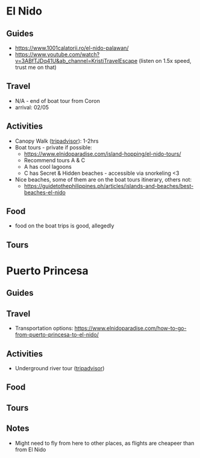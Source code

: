 # El Nido

## Guides
- https://www.1001calatorii.ro/el-nido-palawan/
- https://www.youtube.com/watch?v=3ABfTJDq41U&ab_channel=KristiTravelEscape (listen on 1.5x speed, trust me on that)

## Travel
- N/A - end of boat tour from Coron
- arrival: 02/05

## Activities
- Canopy Walk ([tripadvisor](https://www.tripadvisor.com/Attraction_Review-g294256-d10353205-Reviews-Taraw_Cliff-El_Nido_Palawan_Island_Palawan_Province_Mimaropa.html)): 1-2hrs
- Boat tours - private if possible:
    * https://www.elnidoparadise.com/island-hopping/el-nido-tours/
    * Recommend tours A & C
    * A has cool lagoons
    * C has Secret & Hidden beaches - accessible via snorkeling <3
- Nice beaches, some of them are on the boat tours itinerary, others not:
    * https://guidetothephilippines.ph/articles/islands-and-beaches/best-beaches-el-nido

## Food
- food on the boat trips is good, allegedly

## Tours


# Puerto Princesa

## Guides

## Travel
- Transportation options: https://www.elnidoparadise.com/how-to-go-from-puerto-princesa-to-el-nido/

## Activities
- Underground river tour ([tripadvisor](https://www.tripadvisor.com/Attraction_Review-g294257-d320343-Reviews-Puerto_Princesa_Underground_River-Puerto_Princesa_Palawan_Island_Palawan_Province_.html))

## Food

## Tours

## Notes
- Might need to fly from here to other places, as flights are cheapeer than from El Nido
